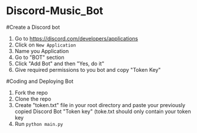 # Discord-Music_Bot

#Create a Discord bot
1. Go to https://discord.com/developers/applications
2. Click on `New Application`
3. Name you Application
4. Go to "BOT" section
5. Click "Add Bot" and then "Yes, do it"
6. Give required permissions to you bot and copy "Token Key"

#Coding and Deploying Bot
1. Fork the repo
2. Clone the repo
3. Create "token.txt" file in your root directory and paste your previously copied Discord Bot "Token key" (toke.txt should only contain your token key
3. Run `python main.py`
